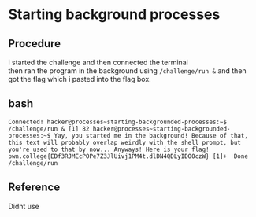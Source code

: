 # Starting background processes

## Procedure
i started the challenge and then connected the terminal<br>
then ran the program in the background using `/challenge/run &` and then
got the flag which i pasted into the flag box.

## bash
`Connected!
hacker@processes~starting-backgrounded-processes:~$ /challenge/run &
[1] 82
hacker@processes~starting-backgrounded-processes:~$
Yay, you started me in the background! Because of that, this text will probably
overlap weirdly with the shell prompt, but you're used to that by now...
Anyways! Here is your flag!
pwn.college{EDf3RJMEcPOPe7Z3JlUivj1PM4t.dlDN4QDLyIDO0czW}
[1]+  Done                    /challenge/run`

## Reference
Didnt use
